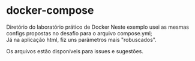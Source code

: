 # docker-compose
Diretório do laboratório prático de Docker 
Neste exemplo usei as mesmas configs propostas no desafio para o arquivo compose.yml;  
Já na aplicação html, fiz uns parâmetros mais "robuscados".

Os arquivos estão disponíveis para issues e sugestões.
